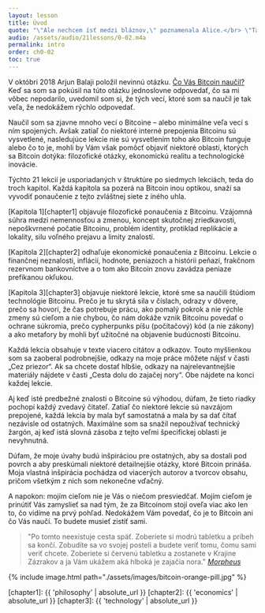 ```yaml
---
layout: lesson
title: Úvod
quote: "\"Ale nechcem ísť medzi bláznov,\" poznamenala Alice.</br> \"Tak s tým si nepomôžeš,\" povedala Mačka: \"všetci sme tu blázni. Ja som blázon. Ty si blázon.\"</br> \"Ako vieš, že som blázon?\" povedala Alice.</br> \"Musíš byť,\" povedala Mačka, \"inak by si sem neprišla.\"</br>"
audio: /assets/audio/21lessons/0-02.m4a
permalink: intro
order: ch0-02
toc: true
---
```


V októbri 2018 Arjun Balaji položil nevinnú otázku. [Čo Vás Bitcoin naučil?][this question] 
Keď sa som sa pokúsil na túto otázku jednoslovne odpovedať, čo sa mi vôbec nepodarilo, 
uvedomil som si, že tých vecí, ktoré som sa naučil je tak veľa, že nedokážem rýchlo odpovedať.

Naučil som sa zjavne mnoho vecí o Bitcoine – alebo minimálne veľa vecí s ním spojených. Avšak zatiaľ čo niektoré interné prepojenia Bitcoinu sú vysvetlené, nasledujúce lekcie nie sú vysvetlením toho ako Bitcoin funguje alebo čo to je, mohli by Vám však pomôcť objaviť niektoré oblasti, ktorých sa Bitcoin dotýka: filozofické otázky, ekonomickú realitu a technologické inovácie.

Týchto 21 lekcií je usporiadaných v štruktúre po siedmych lekciách, teda do troch kapitol. Každá kapitola sa pozerá na Bitcoin inou optikou, snaží sa vyvodiť ponaučenie z tejto zvláštnej siete z iného uhla.

[Kapitola 1][chapter1] objavuje filozofické ponaučenia z Bitcoinu. Vzájomná súhra medzi nemennosťou a zmenou, koncept skutočnej zriedkavosti, nepoškvrnené počatie Bitcoinu, problém identity, protiklad replikácie a lokality, silu voľného prejavu a limity znalostí.

[Kapitola 2][chapter2] odhaľuje ekonomické ponaučenia z Bitcoinu. Lekcie o finančnej neznalosti, inflácii, hodnote, peniazoch a histórii peňazí, frakčnom rezervnom bankovníctve a o tom ako Bitcoin znovu zavádza peniaze prefíkanou okľukou.

[Kapitola 3][chapter3] objavuje niektoré lekcie, ktoré sme sa naučili štúdiom technológie Bitcoinu. Prečo je tu skrytá sila v číslach, odrazy v dôvere, prečo sa hovorí, že čas potrebuje prácu, ako pomalý pokrok a nie rýchle zmeny sú cieľom a nie chybou, čo nám dokáže vznik Bitcoinu povedať o ochrane súkromia, prečo cypherpunks píšu (počítačový) kód (a nie zákony) a ako metafory by mohli byť užitočné na objavenie budúcnosti Bitcoinu.

Každá lekcia obsahuje v texte viacero citátov a odkazov. Touto myšlienkou som sa zaoberal podrobnejšie, odkazy na moje práce môžete nájsť v časti „Cez priezor“. Ak sa chcete dostať hlbšie, odkazy na najrelevantnejšie materiály nájdete v časti „Cesta dolu do zajačej nory“. Obe nájdete na konci každej lekcie.

Aj keď isté predbežné znalosti o Bitcoine sú výhodou, dúfam, že tieto riadky pochopí každý zvedavý čitateľ. Zatiaľ čo niektoré lekcie sú navzájom prepojené, každá lekcia by mala byť samostatná a mala by sa dať čítať nezávisle od ostatných. Maximálne som sa snažil nepoužívať technický žargón, aj keď istá slovná zásoba z tejto veľmi špecifickej oblasti je nevyhnutná.

Dúfam, že moje úvahy budú inšpiráciou pre ostatných, aby sa dostali pod povrch a aby preskúmali niektoré detailnejšie otázky, ktoré Bitcoin prináša. Moja vlastná inšpirácia pochádza od viacerých autorov a tvorcov obsahu, pričom všetkým z nich som nekonečne vďačný.

A napokon: mojím cieľom nie je Vás o niečom presviedčať. Mojím cieľom je prinútiť Vás zamyslieť sa nad tým, že za Bitcoinom stojí oveľa viac ako len to, čo vidíme na prvý pohľad. Nedokážem Vám povedať, čo je to Bitcoin ani čo Vás naučí. To budete musieť zistiť sami.

> "Po tomto neexistuje cesta späť. Zoberiete si modrú tabletku a príbeh sa končí.
> Zobudíte sa vo svojej posteli a budete veriť tomu, čomu sami veriť chcete.
>  Zoberiete si červenú tabletku a zostanete v Krajine Zázrakov a ja 
>  Vám ukážem aká hlboká je zajačia nora."
> <cite>[Morpheus][Morpheus]</cite>

{% include image.html path="./assets/images/bitcoin-orange-pill.jpg" %}

[Morpheus]: https://en.wikipedia.org/wiki/Red_pill_and_blue_pill#The_Matrix_(1999)
[this question]: https://twitter.com/arjunblj/status/1050073234719293440

<!-- Internal -->
[chapter1]: {{ 'philosophy' | absolute_url }}
[chapter2]: {{ 'economics' | absolute_url }}
[chapter3]: {{ 'technology' | absolute_url }}

<!-- Wikipedia -->
[alice]: https://en.wikipedia.org/wiki/Alice%27s_Adventures_in_Wonderland
[carroll]: https://en.wikipedia.org/wiki/Lewis_Carroll
